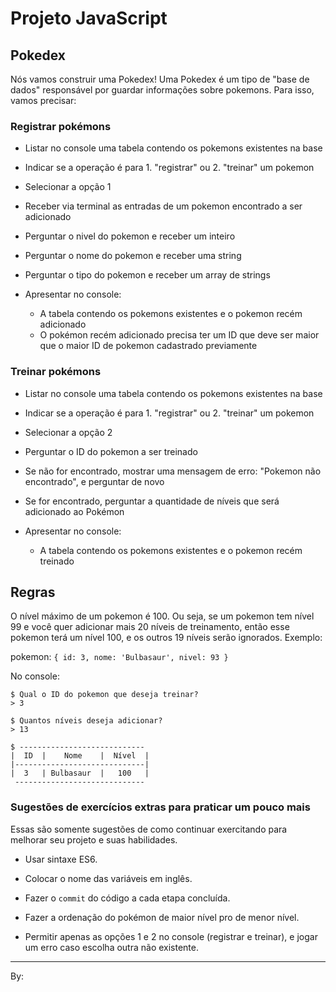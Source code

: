 # Projeto JavaScript

## Pokedex

Nós vamos construir uma Pokedex! Uma Pokedex é um tipo de "base de dados" responsável por guardar informações sobre pokemons. Para isso, vamos precisar:

### Registrar pokémons

- Listar no console uma tabela contendo os pokemons existentes na base

- Indicar se a operação é para 1. "registrar" ou 2. "treinar" um pokemon

- Selecionar a opção 1

- Receber via terminal as entradas de um pokemon encontrado a ser adicionado

- Perguntar o nivel do pokemon e receber um inteiro

- Perguntar o nome do pokemon e receber uma string

- Perguntar o tipo do pokemon e receber um array de strings

- Apresentar no console:
  - A tabela contendo os pokemons existentes e o pokemon recém adicionado
  - O pokémon recém adicionado precisa ter um ID que deve ser maior que o maior ID de pokemon cadastrado previamente

### Treinar pokémons

- Listar no console uma tabela contendo os pokemons existentes na base

- Indicar se a operação é para 1. "registrar" ou 2. "treinar" um pokemon

- Selecionar a opção 2

- Perguntar o ID do pokemon a ser treinado

- Se não for encontrado, mostrar uma mensagem de erro: "Pokemon não encontrado", e perguntar de novo

- Se for encontrado, perguntar a quantidade de níveis que será adicionado ao Pokémon

- Apresentar no console:
  - A tabela contendo os pokemons  existentes e o pokemon recém treinado

## Regras

O nível máximo de um pokemon é 100. Ou seja, se um pokemon tem nível 99 e você quer adicionar mais 20 níveis de treinamento, então esse pokemon terá um nível 100, e os outros 19 níveis serão ignorados. Exemplo:

pokemon: `{ id: 3, nome: 'Bulbasaur', nivel: 93 }`

No console:
```
$ Qual o ID do pokemon que deseja treinar?
> 3

$ Quantos níveis deseja adicionar?
> 13

$ ----------------------------
|  ID  |    Nome    |  Nível  |
|-----------------------------|
|  3   | Bulbasaur  |   100   |
 -----------------------------
```

### Sugestões de exercícios extras para praticar um pouco mais

Essas são somente sugestões de como continuar exercitando para melhorar seu projeto e suas habilidades.

- Usar sintaxe ES6.

- Colocar o nome das variáveis em inglês.

- Fazer o `commit` do código a cada etapa concluída.

- Fazer a ordenação do pokémon de maior nível pro de menor nível.

- Permitir apenas as opções 1 e 2 no console (registrar e treinar), e jogar um erro caso escolha outra não existente.

---

By: 
